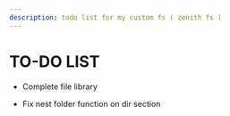 ```yaml
---
description: todo list for my custom fs ( zenith fs )
---
```


# TO-DO LIST


- Complete file library

- Fix nest folder function on dir section

